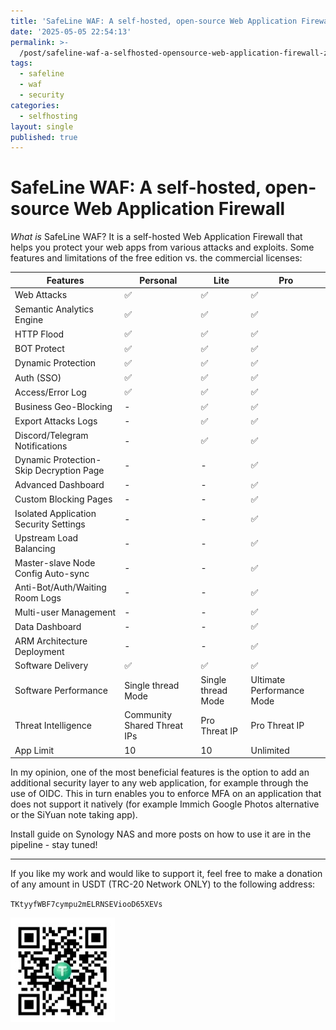```yaml
---
title: 'SafeLine WAF: A self-hosted, open-source Web Application Firewall'
date: '2025-05-05 22:54:13'
permalink: >-
  /post/safeline-waf-a-selfhosted-opensource-web-application-firewall-z2nexvu.html
tags:
  - safeline
  - waf
  - security
categories:
  - selfhosting
layout: single
published: true
---
```




# SafeLine WAF: A self-hosted, open-source Web Application Firewall

*What* *is* SafeLine WAF? It is a self-hosted Web Application Firewall that helps you protect your web apps from various attacks and exploits. Some features and limitations of the free edition vs. the commercial licenses:

|Features|Personal|Lite|Pro|
| -----------------------------------------| -----------------------------| --------------------| ---------------------------|
|Web Attacks|✅|✅|✅|
|Semantic Analytics Engine|✅|✅|✅|
|HTTP Flood|✅|✅|✅|
|BOT Protect|✅|✅|✅|
|Dynamic Protection|✅|✅|✅|
|Auth (SSO)|✅|✅|✅|
|Access/Error Log|✅|✅|✅|
|Business Geo-Blocking|-|✅|✅|
|Export Attacks Logs|-|✅|✅|
|Discord/Telegram Notifications|-|✅|✅|
|Dynamic Protection-Skip Decryption Page|-|-|✅|
|Advanced Dashboard|-|-|✅|
|Custom Blocking Pages|-|-|✅|
|Isolated Application Security Settings|-|-|✅|
|Upstream Load Balancing|-|-|✅|
|Master-slave Node Config Auto-sync|-|-|✅|
|Anti-Bot/Auth/Waiting Room Logs|-|-|✅|
|Multi-user Management|-|-|✅|
|Data Dashboard|-|-|✅|
|ARM Architecture Deployment|-|-|✅|
|Software Delivery|✅|✅|✅|
|Software Performance|Single thread Mode|Single thread Mode|Ultimate Performance Mode|
|Threat Intelligence|Community Shared Threat IPs|Pro Threat IP|Pro Threat IP|
|App Limit|10|10|Unlimited|

In my opinion, one of the most beneficial features is the option to add an additional security layer to any web application, for example through the use of OIDC. This in turn enables you to enforce MFA on an application that does not support it natively (for example Immich Google Photos alternative or the SiYuan note taking app).

Install guide on Synology NAS and more posts on how to use it are in the pipeline - stay tuned!

---

If you like my work and would like to support it, feel free to make a donation of any amount in USDT (TRC-20 Network ONLY) to the following address:

​`TKtyyfWBF7cympu2mELRNSEViooD65XEVs`​

![usdt_address](/assets/images/usdt_address-20250505210352-ov0ohqk.jpg)
